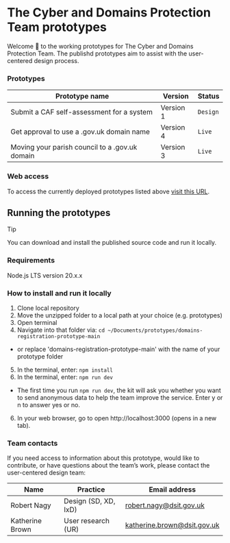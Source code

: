# The Cyber and Domains Protection Team prototypes
Welcome :wave: to the working prototypes for The Cyber and Domains Protection Team. The publishd prototypes aim to assist with the user-centered design process.

### Prototypes
| **Prototype name**                             | **Version** | **Status** | 
| ---------------------------------------------- | ----------- | ---------- |
| Submit a CAF self-assessment for a system      | Version 1   | `Design` |
| Get approval to use a .gov.uk domain name      | Version 4   | `Live` |
| Moving your parish council to a .gov.uk domain | Version 3   | `Live` |

### Web access
To access the currently deployed prototypes listed above [visit this URL](https://sgs-ddt-01-96c924f9e494.herokuapp.com/).

## Running the prototypes
> [!TIP]
> You can download and install the published source code and run it locally.

### Requirements
Node.js LTS version 20.x.x

### How to install and run it locally
1. Clone local repository
2. Move the unzipped folder to a local path at your choice (e.g. prototypes)
3. Open terminal 
4. Navigate into that folder via: `cd ~/Documents/prototypes/domains-registration-prototype-main`
 - or replace 'domains-registration-prototype-main' with the name of your prototype folder
5. In the terminal, enter: `npm install` 
6. In the terminal, enter: `npm run dev`
 - The first time you run `npm run dev`, the kit will ask you whether you want to send anonymous data to help the team improve the service. Enter y or n to answer yes or no.
6. In your web browser, go to open http://localhost:3000 (opens in a new tab).

### Team contacts
If you need access to information about this prototype, would like to contribute, or have questions about the team’s work, please contact the user-centered design team:

| Name           | Practice                | Email address                | 
| -------------- | ---------------------------- | ---------------------------- |
| Robert Nagy    | Design (SD, XD, IxD) | robert.nagy@dsit.gov.uk |
| Katherine Brown| User research (UR) | katherine.brown@dsit.gov.uk |
